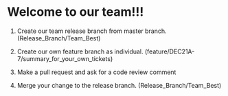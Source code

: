 # Welcome to our team!!!

1. Create our team release branch from master branch. (Release_Branch/Team_Best)

2. Create our own feature branch as individual. (feature/DEC21A-7/summary_for_your_own_tickets)

3. Make a pull request and ask for a code review comment

4. Merge your change to the release branch. (Release_Branch/Team_Best)